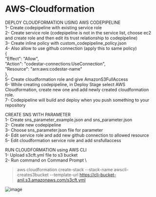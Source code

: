 # AWS-Cloudformation
DEPLOY CLOUDFORMATION USING AWS CODEPIPELINE \
1- Create codepipeline with existing service role \
2- Create service role (codepipeline is not in the service list, choose ec2 and create role and then edit its trust relationship to codepipeline) \
3- Create inline policy with custom_codepipeline_policy.json \
4- Also allow to use github connection (apply this to same policy) \
  { \
            "Effect": "Allow", \
            "Action": "codestar-connections:UseConnection", \
            "Resource": "arn:aws:codestar-name" \
        }, \
5- Create cloudformation role and give AmazonS3FullAccess \
6- While creating codepipeline, in Deploy Stage select AWS Cloudformation, create new one and add newly created cloudformation role. \
7- Codepipeline will build and deploy when you push something to your repository 

CREATE SNS WITH PARAMETER \
1- Create sns_parameter_example.json and sns_parameter.json \
2- Create new codepipeline \
3- Choose sns_parameter.json file for parameter \
4- Edit service role and add new github connection to allowed resource \
5- Edit cloudformation service role and add snsfullaccess 

RUN CLOUDFORMATION using AWS CLI \
1- Upload s3cft.yml file to s3 bucket \
2- Run command on Command Prompt \
>aws cloudformation create-stack --stack-name awscli-creates3bucket --template-url https://cli-bucket-anil.s3.amazonaws.com/s3cft.yml 

![image](https://user-images.githubusercontent.com/56221231/218874235-9f41f2aa-68a2-402c-acae-d762bfaeb26a.png)

